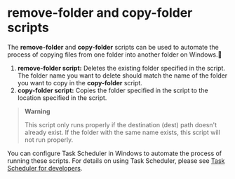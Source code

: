 # remove-folder and copy-folder scripts

The **remove-folder** and **copy-folder** scripts can be used to automate the process of copying files from one folder into another folder on Windows.🤖

1. **remove-folder script:** Deletes the existing folder specified in the script. The folder name you want to delete should match the name of the folder you want to copy in the **copy-folder** script.
2. **copy-folder script:** Copies the folder specified in the script to the location specified in the script.

> **Warning**
> 
> This script only runs properly if the destination (dest) path doesn't already exist. If the folder with the same name exists, this script will not run properly. 

You can configure Task Scheduler in Windows to automate the process of running these scripts. For details on using Task Scheduler, please see [Task Scheduler for developers](https://docs.microsoft.com/en-us/windows/win32/taskschd/task-scheduler-start-page).
